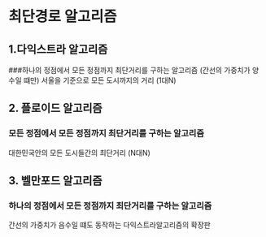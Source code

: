 # 최단경로 알고리즘
## 1.다익스트라 알고리즘
###하나의 정점에서 모든 정점까지 최단거리를 구하는 알고리즘 (간선의 가중치가 양수일 떄만)
서울을 기준으로 모든 도시까지의 거리 (1대N)

## 2. 플로이드 알고리즘
### 모든 정점에서 모든 정점까지 최단거리를 구하는 알고리즘
대한민국안의 모든 도시들간의 최단거리 (N대N)

## 3. 벨만포드 알고리즘
### 하나의 정점에서 모든 정점까지 최단거리를 구하는 알고리즘
간선의 가중치가 음수일 떄도 동작하는 다익스트라알고리즘의 확장판


